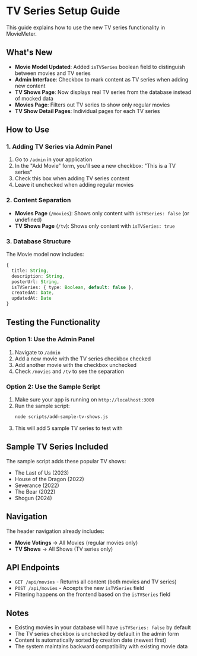 # TV Series Setup Guide

This guide explains how to use the new TV series functionality in MovieMeter.

## What's New

- **Movie Model Updated**: Added `isTVSeries` boolean field to distinguish between movies and TV series
- **Admin Interface**: Checkbox to mark content as TV series when adding new content
- **TV Shows Page**: Now displays real TV series from the database instead of mocked data
- **Movies Page**: Filters out TV series to show only regular movies
- **TV Show Detail Pages**: Individual pages for each TV series

## How to Use

### 1. Adding TV Series via Admin Panel

1. Go to `/admin` in your application
2. In the "Add Movie" form, you'll see a new checkbox: "This is a TV series"
3. Check this box when adding TV series content
4. Leave it unchecked when adding regular movies

### 2. Content Separation

- **Movies Page** (`/movies`): Shows only content with `isTVSeries: false` (or undefined)
- **TV Shows Page** (`/tv`): Shows only content with `isTVSeries: true`

### 3. Database Structure

The Movie model now includes:
```typescript
{
  title: String,
  description: String,
  posterUrl: String,
  isTVSeries: { type: Boolean, default: false },
  createdAt: Date,
  updatedAt: Date
}
```

## Testing the Functionality

### Option 1: Use the Admin Panel
1. Navigate to `/admin`
2. Add a new movie with the TV series checkbox checked
3. Add another movie with the checkbox unchecked
4. Check `/movies` and `/tv` to see the separation

### Option 2: Use the Sample Script
1. Make sure your app is running on `http://localhost:3000`
2. Run the sample script:
   ```bash
   node scripts/add-sample-tv-shows.js
   ```
3. This will add 5 sample TV series to test with

## Sample TV Series Included

The sample script adds these popular TV shows:
- The Last of Us (2023)
- House of the Dragon (2022)
- Severance (2022)
- The Bear (2022)
- Shogun (2024)

## Navigation

The header navigation already includes:
- **Movie Votings** → All Movies (regular movies only)
- **TV Shows** → All Shows (TV series only)

## API Endpoints

- `GET /api/movies` - Returns all content (both movies and TV series)
- `POST /api/movies` - Accepts the new `isTVSeries` field
- Filtering happens on the frontend based on the `isTVSeries` field

## Notes

- Existing movies in your database will have `isTVSeries: false` by default
- The TV series checkbox is unchecked by default in the admin form
- Content is automatically sorted by creation date (newest first)
- The system maintains backward compatibility with existing movie data
